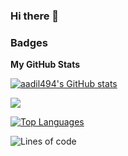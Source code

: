 ### Hi there 👋

<!--
**aadil494/aadil494** is a ✨ _special_ ✨ repository because its `README.md` (this file) appears on your GitHub profile.

Here are some ideas to get you started: !-->

### Badges

<b>My GitHub Stats</b>

<a href="http://www.github.com/aadil494"><img src="https://github-readme-stats.vercel.app/api?username=aadil494&show_icons=true&hide=prs,issues,contribs&count_private=true&title_color=3382ed&text_color=ffffff&icon_color=facc15&bg_color=1c1917&hide_border=true&show_icons=true" alt="aadil494's GitHub stats" /></a>

<a href="http://www.github.com/aadil494"><img src="https://github-readme-streak-stats.herokuapp.com/?user=aadil494&stroke=ffffff&background=1c1917&ring=3382ed&fire=3382ed&currStreakNum=ffffff&currStreakLabel=3382ed&sideNums=ffffff&sideLabels=ffffff&dates=ffffff&hide_border=true" /></a>

<a href="https://github.com/aadil494" align="left"><img src="https://github-readme-stats.vercel.app/api/top-langs/?username=aadil494&langs_count=10&title_color=3382ed&text_color=ffffff&icon_color=facc15&bg_color=1c1917&hide_border=true&locale=en&custom_title=Top%20%Languages" alt="Top Languages" /></a>


![Lines of code](https://img.shields.io/badge/From%20Hello%20World%20I%27ve%20Written-291%20Thousand%20lines%20of%20code-blue)

